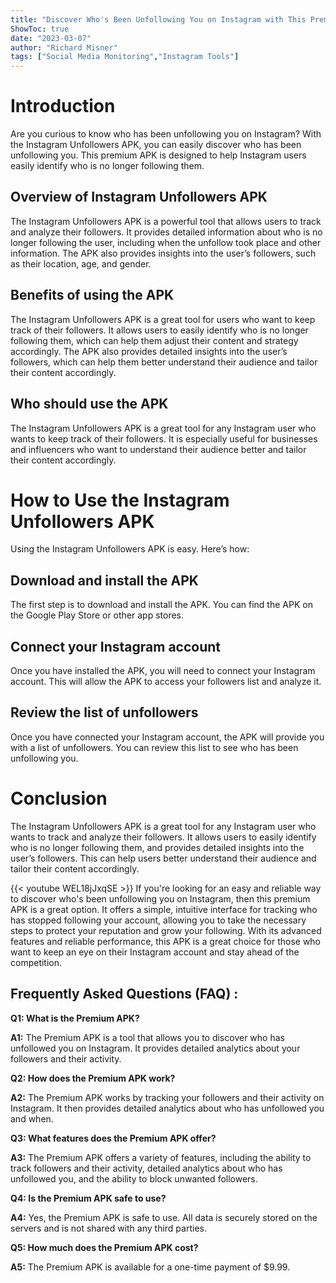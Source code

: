 ```yaml
---
title: "Discover Who's Been Unfollowing You on Instagram with This Premium APK!"
ShowToc: true 
date: "2023-03-07"
author: "Richard Misner" 
tags: ["Social Media Monitoring","Instagram Tools"]
---
```

# Introduction 
Are you curious to know who has been unfollowing you on Instagram? With the Instagram Unfollowers APK, you can easily discover who has been unfollowing you. This premium APK is designed to help Instagram users easily identify who is no longer following them. 

## Overview of Instagram Unfollowers APK
The Instagram Unfollowers APK is a powerful tool that allows users to track and analyze their followers. It provides detailed information about who is no longer following the user, including when the unfollow took place and other information. The APK also provides insights into the user’s followers, such as their location, age, and gender. 

## Benefits of using the APK
The Instagram Unfollowers APK is a great tool for users who want to keep track of their followers. It allows users to easily identify who is no longer following them, which can help them adjust their content and strategy accordingly. The APK also provides detailed insights into the user’s followers, which can help them better understand their audience and tailor their content accordingly. 

## Who should use the APK
The Instagram Unfollowers APK is a great tool for any Instagram user who wants to keep track of their followers. It is especially useful for businesses and influencers who want to understand their audience better and tailor their content accordingly. 

# How to Use the Instagram Unfollowers APK
Using the Instagram Unfollowers APK is easy. Here’s how: 

## Download and install the APK
The first step is to download and install the APK. You can find the APK on the Google Play Store or other app stores. 

## Connect your Instagram account
Once you have installed the APK, you will need to connect your Instagram account. This will allow the APK to access your followers list and analyze it. 

## Review the list of unfollowers
Once you have connected your Instagram account, the APK will provide you with a list of unfollowers. You can review this list to see who has been unfollowing you. 

# Conclusion
The Instagram Unfollowers APK is a great tool for any Instagram user who wants to track and analyze their followers. It allows users to easily identify who is no longer following them, and provides detailed insights into the user’s followers. This can help users better understand their audience and tailor their content accordingly.

{{< youtube WEL18jJxqSE >}} 
If you're looking for an easy and reliable way to discover who's been unfollowing you on Instagram, then this premium APK is a great option. It offers a simple, intuitive interface for tracking who has stopped following your account, allowing you to take the necessary steps to protect your reputation and grow your following. With its advanced features and reliable performance, this APK is a great choice for those who want to keep an eye on their Instagram account and stay ahead of the competition.

## Frequently Asked Questions (FAQ) :
**Q1: What is the Premium APK?**

**A1:** The Premium APK is a tool that allows you to discover who has unfollowed you on Instagram. It provides detailed analytics about your followers and their activity.

**Q2: How does the Premium APK work?**

**A2:** The Premium APK works by tracking your followers and their activity on Instagram. It then provides detailed analytics about who has unfollowed you and when.

**Q3: What features does the Premium APK offer?**

**A3:** The Premium APK offers a variety of features, including the ability to track followers and their activity, detailed analytics about who has unfollowed you, and the ability to block unwanted followers.

**Q4: Is the Premium APK safe to use?**

**A4:** Yes, the Premium APK is safe to use. All data is securely stored on the servers and is not shared with any third parties.

**Q5: How much does the Premium APK cost?**

**A5:** The Premium APK is available for a one-time payment of $9.99.


